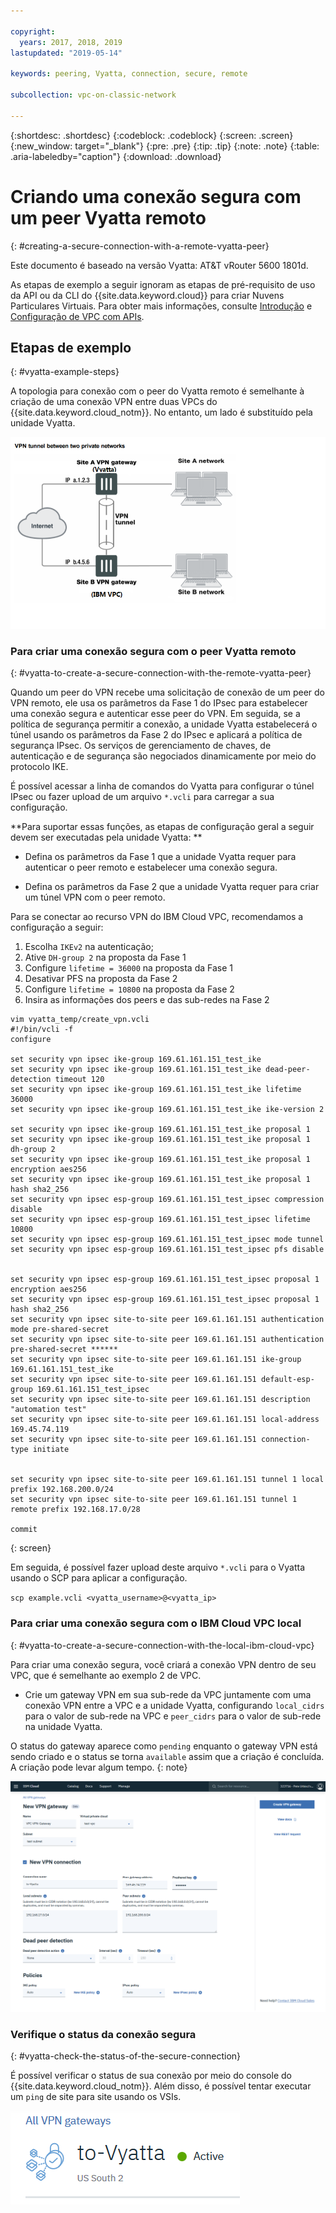 ```yaml
---

copyright:
  years: 2017, 2018, 2019
lastupdated: "2019-05-14"

keywords: peering, Vyatta, connection, secure, remote

subcollection: vpc-on-classic-network

---
```


{:shortdesc: .shortdesc}
{:codeblock: .codeblock}
{:screen: .screen}
{:new_window: target="_blank"}
{:pre: .pre}
{:tip: .tip}
{:note: .note}
{:table: .aria-labeledby="caption"}
{:download: .download}


# Criando uma conexão segura com um peer Vyatta remoto
{: #creating-a-secure-connection-with-a-remote-vyatta-peer}

Este documento é baseado na versão Vyatta: AT&T vRouter 5600 1801d.

As etapas de exemplo a seguir ignoram as etapas de pré-requisito de uso da API ou da CLI do {{site.data.keyword.cloud}} para criar Nuvens Particulares Virtuais. Para obter mais informações, consulte [Introdução](/docs/vpc-on-classic?topic=vpc-on-classic-getting-started) e [Configuração de VPC com APIs](/docs/vpc-on-classic?topic=vpc-on-classic-creating-a-vpc-using-the-rest-apis).

## Etapas de exemplo
{: #vyatta-example-steps}

A topologia para conexão com o peer do Vyatta remoto é semelhante à criação de uma conexão VPN entre duas VPCs do {{site.data.keyword.cloud_notm}}. No entanto, um lado é substituído pela unidade Vyatta.

![inserir descrição de imagem aqui](images/vpc-vpn-vy-figure.png)

### Para criar uma conexão segura com o peer Vyatta remoto
{: #vyatta-to-create-a-secure-connection-with-the-remote-vyatta-peer}

Quando um peer do VPN recebe uma solicitação de conexão de um peer do VPN remoto, ele usa os parâmetros da Fase 1 do IPsec para estabelecer uma conexão segura e autenticar esse peer do VPN. Em seguida, se a política de segurança permitir a conexão, a unidade Vyatta estabelecerá o túnel usando os parâmetros da Fase 2 do IPsec e aplicará a política de segurança IPsec. Os serviços de gerenciamento de chaves, de autenticação e de segurança são negociados dinamicamente por meio do protocolo IKE.

É possível acessar a linha de comandos do Vyatta para configurar o túnel IPsec ou fazer upload de um arquivo `*.vcli` para carregar a sua configuração.

**Para suportar essas funções, as etapas de configuração geral a seguir devem ser executadas pela unidade Vyatta: **

* Defina os parâmetros da Fase 1 que a unidade Vyatta requer para autenticar o peer remoto e estabelecer uma conexão segura.

* Defina os parâmetros da Fase 2 que a unidade Vyatta requer para criar um túnel VPN com o peer remoto.

Para se conectar ao recurso VPN do IBM Cloud VPC, recomendamos a configuração a seguir:

1. Escolha `IKEv2` na autenticação;
2. Ative `DH-group 2` na proposta da Fase 1
3. Configure `lifetime = 36000` na proposta da Fase 1
4. Desativar PFS na proposta da Fase 2
5. Configure `lifetime = 10800` na proposta da Fase 2
6. Insira as informações dos peers e das sub-redes na Fase 2

```
vim vyatta_temp/create_vpn.vcli
#!/bin/vcli -f
configure

set security vpn ipsec ike-group 169.61.161.151_test_ike
set security vpn ipsec ike-group 169.61.161.151_test_ike dead-peer-detection timeout 120
set security vpn ipsec ike-group 169.61.161.151_test_ike lifetime 36000
set security vpn ipsec ike-group 169.61.161.151_test_ike ike-version 2

set security vpn ipsec ike-group 169.61.161.151_test_ike proposal 1
set security vpn ipsec ike-group 169.61.161.151_test_ike proposal 1 dh-group 2
set security vpn ipsec ike-group 169.61.161.151_test_ike proposal 1 encryption aes256
set security vpn ipsec ike-group 169.61.161.151_test_ike proposal 1 hash sha2_256
set security vpn ipsec esp-group 169.61.161.151_test_ipsec compression disable
set security vpn ipsec esp-group 169.61.161.151_test_ipsec lifetime 10800
set security vpn ipsec esp-group 169.61.161.151_test_ipsec mode tunnel
set security vpn ipsec esp-group 169.61.161.151_test_ipsec pfs disable


set security vpn ipsec esp-group 169.61.161.151_test_ipsec proposal 1 encryption aes256
set security vpn ipsec esp-group 169.61.161.151_test_ipsec proposal 1 hash sha2_256
set security vpn ipsec site-to-site peer 169.61.161.151 authentication mode pre-shared-secret
set security vpn ipsec site-to-site peer 169.61.161.151 authentication pre-shared-secret ******
set security vpn ipsec site-to-site peer 169.61.161.151 ike-group 169.61.161.151_test_ike
set security vpn ipsec site-to-site peer 169.61.161.151 default-esp-group 169.61.161.151_test_ipsec
set security vpn ipsec site-to-site peer 169.61.161.151 description "automation test"
set security vpn ipsec site-to-site peer 169.61.161.151 local-address 169.45.74.119
set security vpn ipsec site-to-site peer 169.61.161.151 connection-type initiate


set security vpn ipsec site-to-site peer 169.61.161.151 tunnel 1 local prefix 192.168.200.0/24
set security vpn ipsec site-to-site peer 169.61.161.151 tunnel 1 remote prefix 192.168.17.0/28

commit
```
{: screen}

Em seguida, é possível fazer upload deste arquivo `*.vcli` para o Vyatta usando o SCP para aplicar a configuração.

`scp example.vcli <vyatta_username>@<vyatta_ip>`

### Para criar uma conexão segura com o IBM Cloud VPC local
{: #vyatta-to-create-a-secure-connection-with-the-local-ibm-cloud-vpc}

 Para criar uma conexão segura, você criará a conexão VPN dentro de seu VPC, que é semelhante ao exemplo 2 de VPC.

* Crie um gateway VPN em sua sub-rede da VPC juntamente com uma conexão VPN entre a VPC e a unidade Vyatta, configurando `local_cidrs` para o valor de sub-rede na VPC e `peer_cidrs` para o valor de sub-rede na unidade Vyatta.

O status do gateway aparece como `pending` enquanto o gateway VPN está sendo criado e o status se torna `available` assim que a criação é concluída. A criação pode levar algum tempo.
{: note}

![inserir descrição de imagem aqui](images/vpc-vpn-vy-connection.png)

### Verifique o status da conexão segura
{: #vyatta-check-the-status-of-the-secure-connection}

É possível verificar o status de sua conexão por meio do console do {{site.data.keyword.cloud_notm}}. Além disso, é possível tentar executar um `ping` de site para site usando os VSIs.

![inserir descrição de imagem aqui](images/vpc-vpn-vy-status.png)
